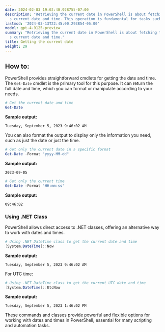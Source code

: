 ```yaml
---
date: 2024-02-03 19:02:40.928755-07:00
description: "Retrieving the current date in PowerShell is about fetching the system\u2019\
  s current date and time. This operation is fundamental for tasks such as logging,\u2026"
lastmod: '2024-03-13T22:45:00.293854-06:00'
model: gpt-4-0125-preview
summary: "Retrieving the current date in PowerShell is about fetching the system\u2019\
  s current date and time."
title: Getting the current date
weight: 29
---
```


## How to:
PowerShell provides straightforward cmdlets for getting the date and time. The `Get-Date` cmdlet is the primary tool for this purpose. It can return the full date and time, which you can format or manipulate according to your needs.

```powershell
# Get the current date and time
Get-Date
```

**Sample output:**

```
Tuesday, September 5, 2023 9:46:02 AM
```

You can also format the output to display only the information you need, such as just the date or just the time.

```powershell
# Get only the current date in a specific format
Get-Date -Format "yyyy-MM-dd"
```

**Sample output:**

```
2023-09-05
```

```powershell
# Get only the current time
Get-Date -Format "HH:mm:ss"
```

**Sample output:**

```
09:46:02
```

### Using .NET Class
PowerShell allows direct access to .NET classes, offering an alternative way to work with dates and times.

```powershell
# Using .NET DateTime class to get the current date and time
[System.DateTime]::Now
```

**Sample output:**

```
Tuesday, September 5, 2023 9:46:02 AM
```

For UTC time:

```powershell
# Using .NET DateTime class to get the current UTC date and time
[System.DateTime]::UtcNow
```

**Sample output:**

```
Tuesday, September 5, 2023 1:46:02 PM
```

These commands and classes provide powerful and flexible options for working with dates and times in PowerShell, essential for many scripting and automation tasks.
